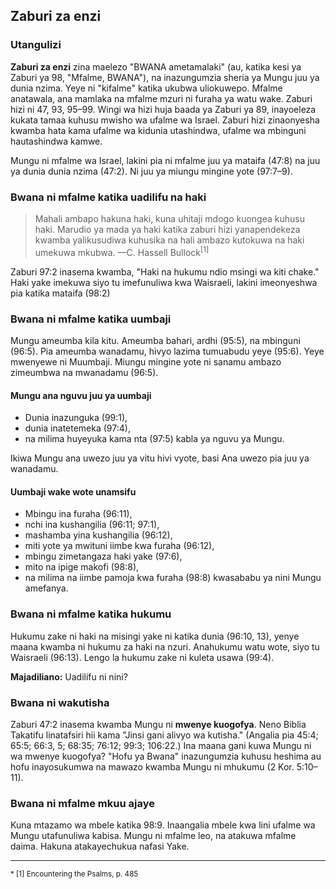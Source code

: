## Zaburi za enzi

### Utangulizi

**Zaburi za enzi** zina maelezo "BWANA ametamalaki" (au, katika kesi ya Zaburi ya 98, "Mfalme, BWANA"), na inazungumzia sheria ya Mungu juu ya dunia nzima. Yeye ni "kifalme" katika ukubwa uliokuwepo. Mfalme anatawala, ana mamlaka na mfalme mzuri ni furaha ya watu wake. Zaburi hizi ni 47, 93, 95–99. Wingi wa hizi huja baada ya Zaburi ya 89, inayoeleza kukata tamaa kuhusu mwisho wa ufalme wa Israel. Zaburi hizi zinaonyesha kwamba hata kama ufalme wa kidunia utashindwa, ufalme wa mbinguni hautashindwa kamwe.

Mungu ni mfalme wa Israel, lakini pia ni mfalme juu ya mataifa (47:8) na juu ya dunia dunia nzima (47:2). Ni juu ya miungu mingine yote (97:7–9).

### Bwana ni mfalme katika uadilifu na haki

> Mahali ambapo hakuna haki, kuna uhitaji mdogo kuongea kuhusu haki. Marudio ya mada ya haki katika zaburi hizi yanapendekeza kwamba yalikusudiwa kuhusika na hali ambazo kutokuwa na haki umekuwa mkubwa.
> —C. Hassell Bullock<sup>[1]</sup>

Zaburi 97:2 inasema kwamba, "Haki na hukumu ndio msingi wa kiti chake." Haki yake imekuwa siyo tu imefunuliwa kwa Waisraeli, lakini imeonyeshwa pia katika mataifa (98:2)

### Bwana ni mfalme katika uumbaji

Mungu ameumba kila kitu. Ameumba bahari, ardhi (95:5), na mbinguni (96:5). Pia ameumba wanadamu, hivyo lazima tumuabudu yeye (95:6). Yeye mwenyewe ni Muumbaji. Miungu mingine yote ni sanamu ambazo zimeumbwa na mwanadamu (96:5).

#### Mungu ana nguvu juu ya uumbaji

- Dunia inazunguka (99:1),
- dunia inatetemeka (97:4),
- na milima huyeyuka kama nta (97:5) kabla ya nguvu ya Mungu.

Ikiwa Mungu ana uwezo juu ya vitu hivi vyote, basi Ana uwezo pia juu ya wanadamu.

#### Uumbaji wake wote unamsifu

- Mbingu ina furaha (96:11),
- nchi ina kushangilia (96:11; 97:1),
- mashamba yina kushangilia (96:12),
- miti yote ya mwituni iimbe kwa furaha (96:12),
- mbingu zimetangaza haki yake (97:6),
- mito na ipige makofi (98:8),
- na milima na iimbe pamoja kwa furaha (98:8) kwasababu ya nini Mungu amefanya.

### Bwana ni mfalme katika hukumu

Hukumu zake ni haki na misingi yake ni katika dunia (96:10, 13), yenye maana kwamba ni hukumu za haki na nzuri. Anahukumu watu wote, siyo tu Waisraeli (96:13). Lengo la hukumu zake ni kuleta usawa (99:4).

**Majadiliano:** Uadilifu ni nini?

### Bwana ni wakutisha

Zaburi 47:2 inasema kwamba Mungu ni **mwenye kuogofya**. Neno Biblia Takatifu linatafsiri hii kama "Jinsi gani alivyo wa kutisha." (Angalia pia 45:4; 65:5; 66:3, 5; 68:35; 76:12; 99:3; 106:22.) Ina maana gani kuwa Mungu ni wa mwenye kuogofya? "Hofu ya Bwana" inazungumzia kuhusu heshima au hofu inayosukumwa na mawazo kwamba Mungu ni mhukumu (2 Kor. 5:10–11).

### Bwana ni mfalme mkuu ajaye

Kuna mtazamo wa mbele katika 98:9. Inaangalia mbele kwa lini ufalme wa Mungu utafunuliwa kabisa. Mungu ni mfalme leo, na atakuwa mfalme daima. Hakuna atakayechukua nafasi Yake.

---

<small>
* [1] Encountering the Psalms, p. 485
</small>

